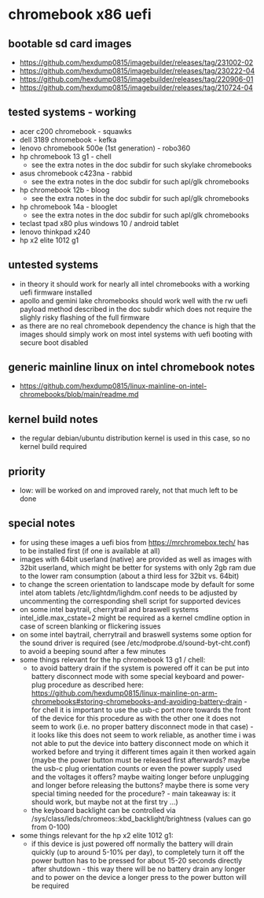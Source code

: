 # chromebook x86 uefi

## bootable sd card images

- https://github.com/hexdump0815/imagebuilder/releases/tag/231002-02
- https://github.com/hexdump0815/imagebuilder/releases/tag/230222-04
- https://github.com/hexdump0815/imagebuilder/releases/tag/220906-01
- https://github.com/hexdump0815/imagebuilder/releases/tag/210724-04

## tested systems - working

- acer c200 chromebook - squawks
- dell 3189 chromebook - kefka
- lenovo chromebook 500e (1st generation) - robo360
- hp chromebook 13 g1 - chell
  - see the extra notes in the doc subdir for such skylake chromebooks
- asus chromebook c423na - rabbid
  - see the extra notes in the doc subdir for such apl/glk chromebooks
- hp chromebook 12b - bloog
  - see the extra notes in the doc subdir for such apl/glk chromebooks
- hp chromebook 14a - blooglet
  - see the extra notes in the doc subdir for such apl/glk chromebooks
- teclast tpad x80 plus windows 10 / android tablet
- lenovo thinkpad x240
- hp x2 elite 1012 g1

## untested systems

- in theory it should work for nearly all intel chromebooks with a working uefi firmware installed
- apollo and gemini lake chromebooks should work well with the rw uefi payload method described in the doc subdir which does not require the slighly risky flashing of the full firmware
- as there are no real chromebook dependency the chance is high that the images should simply work on most intel systems with uefi booting with secure boot disabled

## generic mainline linux on intel chromebook notes

- https://github.com/hexdump0815/linux-mainline-on-intel-chromebooks/blob/main/readme.md

## kernel build notes

- the regular debian/ubuntu distribution kernel is used in this case, so no kernel build required

## priority

- low: will be worked on and improved rarely, not that much left to be done

## special notes

- for using these images a uefi bios from https://mrchromebox.tech/ has to be installed first (if one is available at all)
- images with 64bit userland (native) are provided as well as images with 32bit userland, which might be better for systems with only 2gb ram due to the lower ram consumption (about a third less for 32bit vs. 64bit)
- to change the screen orientation to landscape mode by default for some intel atom tablets /etc/lightdm/lighdm.conf needs to be adjusted by uncommenting the corresponding shell script for supported devices
- on some intel baytrail, cherrytrail and braswell systems intel_idle.max_cstate=2 might be required as a kernel cmdline option in case of screen blanking or flickering issues
- on some intel baytrail, cherrytrail and braswell systems some option for the sound driver is required (see /etc/modprobe.d/sound-byt-cht.conf) to avoid a beeping sound after a few minutes
- some things relevant for the hp chromebook 13 g1 / chell:
  - to avoid battery drain if the system is powered off it can be put into battery disconnect mode with some special keyboard and power-plug procedure as described here: https://github.com/hexdump0815/linux-mainline-on-arm-chromebooks#storing-chromebooks-and-avoiding-battery-drain - for chell it is important to use the usb-c port more towards the front of the device for this procedure as with the other one it does not seem to work (i.e. no proper battery disconnect mode in that case) - it looks like this does not seem to work reliable, as another time i was not able to put the device into battery disconnect mode on which it worked before and trying it different times again it then worked again (maybe the power button must be released first afterwards? maybe the usb-c plug orientation counts or even the power supply used and the voltages it offers? maybe waiting longer before unplugging and longer before releasing the buttons? maybe there is some very special timing needed for the procedure? - main takeaway is: it should work, but maybe not at the first try ...)
  - the keyboard backlight can be controlled via /sys/class/leds/chromeos\:\:kbd_backlight/brightness (values can go from 0-100)
- some things relevant for the hp x2 elite 1012 g1:
  - if this device is just powered off normally the battery will drain quickly (up to around 5-10% per day), to completely turn it off the power button has to be pressed for about 15-20 seconds directly after shutdown - this way there will be no battery drain any longer and to power on the device a longer press to the power button will be required
